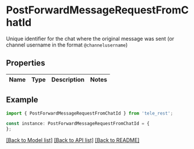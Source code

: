 # PostForwardMessageRequestFromChatId

Unique identifier for the chat where the original message was sent (or channel username in the format `@channelusername`)

## Properties

Name | Type | Description | Notes
------------ | ------------- | ------------- | -------------

## Example

```typescript
import { PostForwardMessageRequestFromChatId } from 'tele_rest';

const instance: PostForwardMessageRequestFromChatId = {
};
```

[[Back to Model list]](../README.md#documentation-for-models) [[Back to API list]](../README.md#documentation-for-api-endpoints) [[Back to README]](../README.md)

